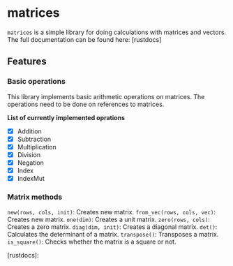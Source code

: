 # matrices

`matrices` is a simple library for doing calculations with matrices and vectors. The full documentation can be found here: [rustdocs]

## Features
### Basic operations
This library implements basic arithmetic operations on matrices. The operations need to be done on references to matrices.

**List of currently implemented oprations**

- [X] Addition
- [X] Subtraction
- [X] Multiplication
- [X] Division
- [X] Negation
- [X] Index
- [X] IndexMut

### Matrix methods
`new(rows, cols, init)`: Creates new matrix.
`from_vec(rows, cols, vec)`: Creates new matrix.
`one(dim)`: Creates a unit matrix.
`zero(rows, cols)`: Creates a zero matrix.
`diag(dim, init)`: Creates a diagonal matrix.
`det()`: Calculates the determinant of a matrix.
`transpose()`: Transposes a matrix.
`is_square()`: Checks whether the matrix is a square or not.

[rustdocs]: 